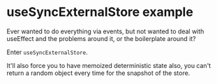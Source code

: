 # useSyncExternalStore example

Ever wanted to do everything via events, but not wanted to deal with useEffect and the problems around it, or the boilerplate around it?

Enter `useSyncExternalStore`.

It'll also force you to have memoized deterministic state also, you can't return a random object every time for the snapshot of the store.
